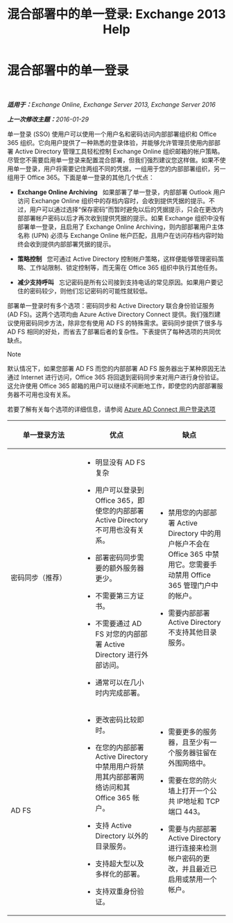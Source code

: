 ﻿---
title: '混合部署中的单一登录: Exchange 2013 Help'
TOCTitle: 混合部署中的单一登录
ms:assetid: 050606f9-718d-4a1f-b7a6-50b08c6e9e07
ms:mtpsurl: https://technet.microsoft.com/zh-cn/library/Hh563846(v=EXCHG.150)
ms:contentKeyID: 50492069
ms.date: 01/11/2018
mtps_version: v=EXCHG.150
ms.translationtype: HT
---

# 混合部署中的单一登录

 

_<strong>适用于：</strong>Exchange Online, Exchange Server 2013, Exchange Server 2016_

_<strong>上一次修改主题：</strong>2016-01-29_

单一登录 (SSO) 使用户可以使用一个用户名和密码访问内部部署组织和 Office 365 组织。它向用户提供了一种熟悉的登录体验，并能够允许管理员使用内部部署 Active Directory 管理工具轻松控制 Exchange Online 组织邮箱的帐户策略。尽管您不需要启用单一登录来配置混合部署，但我们强烈建议您这样做。如果不使用单一登录，用户将需要记住两组不同的凭据，一组用于您的内部部署组织，另一组用于 Office 365。下面是单一登录的其他几个优点：

  - **Exchange Online Archiving**   如果部署了单一登录，内部部署 Outlook 用户访问 Exchange Online 组织中的存档内容时，会收到提供凭据的提示。不过，用户可以通过选择“保存密码”而暂时避免以后的凭据提示，只会在更改内部部署帐户密码以后才再次收到提供凭据的提示。如果 Exchange 组织中没有部署单一登录，且启用了 Exchange Online Archiving，则内部部署用户主体名称 (UPN) 必须与 Exchange Online 帐户匹配，且用户在访问存档内容时始终会收到提供内部部署凭据的提示。

  - **策略控制**   您可通过 Active Directory 控制帐户策略，这样便能够管理密码策略、工作站限制、锁定控制等，而无需在 Office 365 组织中执行其他任务。

  - **减少支持呼叫**   忘记密码是所有公司接到支持电话的常见原因。如果用户要记住的密码较少，则他们忘记密码的可能性就较低。

部署单一登录时有多个选项：密码同步和 Active Directory 联合身份验证服务 (AD FS)。这两个选项均由 Azure Active Directory Connect 提供。我们强烈建议使用密码同步方法，除非您有使用 AD FS 的特殊需求。密码同步提供了很多与 AD FS 相同的好处，而省去了部署后者的复杂性。下表提供了每种选项的共同优缺点。

> [!NOTE]
> 默认情况下，如果您部署 AD FS 而您的内部部署 AD FS 服务器出于某种原因无法通过 Internet 进行访问，Office 365 将回退到密码同步来对用户进行身份验证。这允许使用 Office 365 邮箱的用户可以继续不间断地工作，即使您的内部部署服务器不可用也没有关系。


若要了解有关每个选项的详细信息，请参阅 [Azure AD Connect 用户登录选项](http://go.microsoft.com/fwlink/p/?linkid=723514)


<table>
<colgroup>
<col style="width: 33%" />
<col style="width: 33%" />
<col style="width: 33%" />
</colgroup>
<thead>
<tr class="header">
<th><p>单一登录方法</p></th>
<th><p>优点</p></th>
<th><p>缺点</p></th>
</tr>
</thead>
<tbody>
<tr class="odd">
<td><p>密码同步（推荐）</p></td>
<td><ul>
<li><p>明显没有 AD FS 复杂</p></li>
<li><p>用户可以登录到 Office 365，即使您的内部部署 Active Directory 不可用也没有关系。</p></li>
<li><p>部署密码同步需要的额外服务器更少。</p></li>
<li><p>不需要第三方证书。</p></li>
<li><p>不需要通过 AD FS 对您的内部部署 Active Directory 进行外部访问。</p></li>
<li><p>通常可以在几小时内完成部署。</p></li>
</ul></td>
<td><ul>
<li><p>禁用您的内部部署 Active Directory 中的用户帐户不会在 Office 365 中禁用它。您需要手动禁用 Office 365 管理门户中的帐户。</p></li>
<li><p>需要内部部署 Active Directory不支持其他目录服务。</p></li>
</ul></td>
</tr>
<tr class="even">
<td><p>AD FS</p></td>
<td><ul>
<li><p>更改密码比较即时。</p></li>
<li><p>在您的内部部署 Active Directory 中禁用用户将禁用其内部部署网络访问和其 Office 365 帐户。</p></li>
<li><p>支持 Active Directory 以外的目录服务。</p></li>
<li><p>支持超大型以及多样化的部署。</p></li>
<li><p>支持双重身份验证。</p></li>
</ul></td>
<td><ul>
<li><p>需要更多的服务器，且至少有一个服务器驻留在外围网络中。</p></li>
<li><p>需要在您的防火墙上打开一个公共 IP地址和 TCP 端口 443。</p></li>
<li><p>需要与内部部署 Active Directory 进行连接来检测帐户密码的更改，并且最近已启用或禁用一个帐户。</p></li>
</ul></td>
</tr>
</tbody>
</table>

